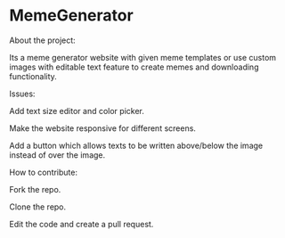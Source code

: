 # MemeGenerator

About the project:

Its a meme generator website with given meme templates or use custom images with editable text feature to create memes and downloading functionality.

Issues:

Add text size editor and color picker.

Make the website responsive for different screens.

Add a button which allows texts to be written above/below the image instead of over the image.


How to contribute:

Fork the repo.

Clone the repo.

Edit the code and create a pull request.
